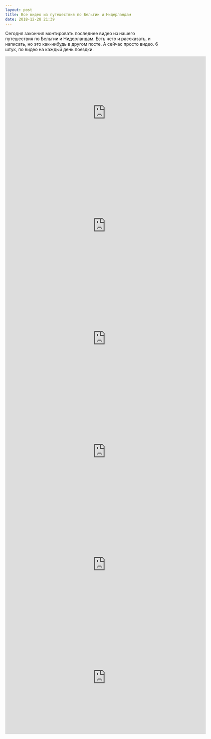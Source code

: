 ```yaml
---
layout: post
title: Все видео из путешествия по Бельгии и Нидерландам
date: 2018-12-28 21:39
---
```


Сегодня закончил монтировать последнее видео из нашего путешествия по Бельгии и Нидерландам. Есть чего и рассказать, и написать, но это как-нибудь в другом посте. А сейчас просто видео. 6 штук, по видео на каждый день поездки.

<iframe width="640" height="360" src="https://www.youtube.com/embed/wQ723YzyAWc" frameborder="0" allow="accelerometer; autoplay; encrypted-media; gyroscope; picture-in-picture" allowfullscreen></iframe>

<!--more-->

<iframe width="640" height="360" src="https://www.youtube.com/embed/QuMQXyWp9bo" frameborder="0" allow="accelerometer; autoplay; encrypted-media; gyroscope; picture-in-picture" allowfullscreen></iframe>

<iframe width="640" height="360" src="https://www.youtube.com/embed/SqCX37CB7fM" frameborder="0" allow="accelerometer; autoplay; encrypted-media; gyroscope; picture-in-picture" allowfullscreen></iframe>

<iframe width="640" height="360" src="https://www.youtube.com/embed/WY-TErMmHcA" frameborder="0" allow="accelerometer; autoplay; encrypted-media; gyroscope; picture-in-picture" allowfullscreen></iframe>

<iframe width="640" height="360" src="https://www.youtube.com/embed/Rt91665JwCI" frameborder="0" allow="accelerometer; autoplay; encrypted-media; gyroscope; picture-in-picture" allowfullscreen></iframe>

<iframe width="640" height="360" src="https://www.youtube.com/embed/kmh4NZEfqKs" frameborder="0" allow="accelerometer; autoplay; encrypted-media; gyroscope; picture-in-picture" allowfullscreen></iframe>
